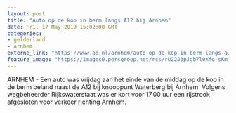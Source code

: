```yaml
---
layout: post
title: "Auto op de kop in berm langs A12 bij Arnhem"
date: Fri, 17 May 2019 15:02:00 GMT
categories: 
- gelderland 
- arnhem 
externe_link: "https://www.ad.nl/arnhem/auto-op-de-kop-in-berm-langs-a12-bij-arnhem~aae9c98c/"
feature_image: "https://images0.persgroep.net/rcs/rU22J3pJgb7l0Xfo-sKmmsFak_4/diocontent/148617614/_fitwidth/400/?appId=21791a8992982cd8da851550a453bd7f&quality=0.7"
---
```


ARNHEM - Een auto was vrijdag aan het einde van de middag op de kop in de berm beland naast de A12 bij knooppunt Waterberg bij Arnhem. Volgens wegbeheerder Rijkswaterstaat was er kort voor 17.00 uur een rijstrook afgesloten voor verkeer richting Arnhem.
